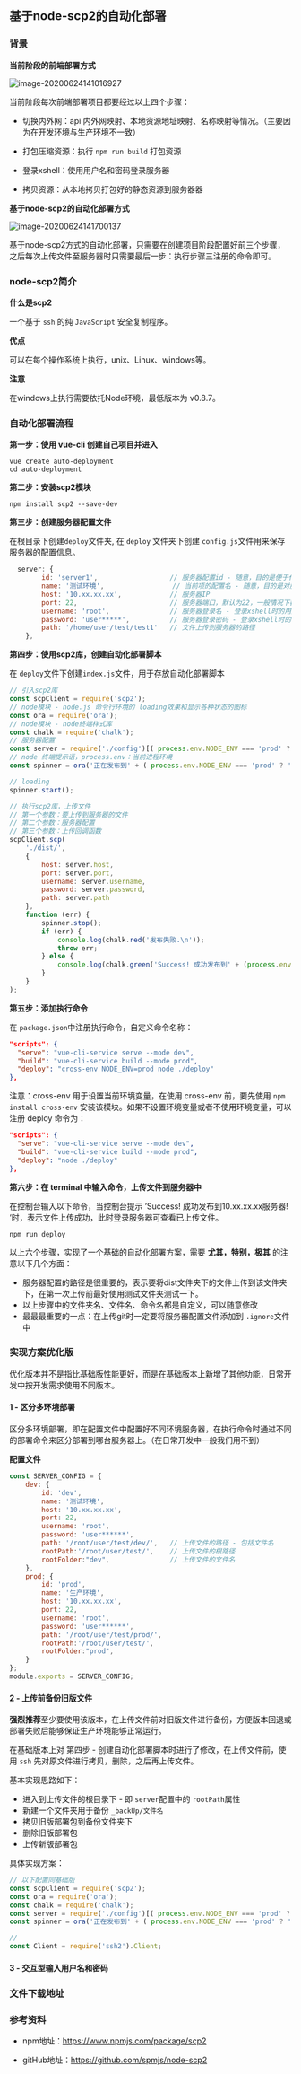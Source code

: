 ## 基于node-scp2的自动化部署

### 背景

**当前阶段的前端部署方式**

![image-20200624141016927](C:\Users\Administrator\AppData\Roaming\Typora\typora-user-images\image-20200624141016927.png)

当前阶段每次前端部署项目都要经过以上四个步骤：

- 切换内外网：api 内外网映射、本地资源地址映射、名称映射等情况。（主要因为在开发环境与生产环境不一致）

- 打包压缩资源：执行 `npm run build` 打包资源

- 登录xshell：使用用户名和密码登录服务器

- 拷贝资源：从本地拷贝打包好的静态资源到服务器器

  

**基于node-scp2的自动化部署方式**

![image-20200624141700137](C:\Users\Administrator\AppData\Roaming\Typora\typora-user-images\image-20200624141700137.png)

基于node-scp2方式的自动化部署，只需要在创建项目阶段配置好前三个步骤，之后每次上传文件至服务器时只需要最后一步：执行步骤三注册的命令即可。



### node-scp2简介

**什么是scp2**

一个基于 `ssh` 的纯 `JavaScript` 安全复制程序。

**优点**

可以在每个操作系统上执行，unix、Linux、windows等。

**注意**

在windows上执行需要依托Node环境，最低版本为 v0.8.7。



### 自动化部署流程 

**第一步：使用 vue-cli 创建自己项目并进入**

```shell
vue create auto-deployment
cd auto-deployment
```

**第二步：安装scp2模块**

```shell
npm install scp2 --save-dev
```

**第三步：创建服务器配置文件**

在根目录下创建`deploy`文件夹, 在 `deploy` 文件夹下创建 `config.js`文件用来保存服务器的配置信息。

```js
  server: {
        id: 'server1',					// 服务器配置id - 随意，目的是便于代码理解
        name: '测试环境',			  	  // 当前项的配置名 - 随意，目的是对服务器配置的解释
        host: '10.xx.xx.xx',			// 服务器IP
        port: 22,						// 服务器端口，默认为22，一般情况下都是22    
        username: 'root',				// 服务器登录名 - 登录xshell时的用户名
        password: 'user*****',			// 服务器登录密码 - 登录xshell时的密码
        path: '/home/user/test/test1'	// 文件上传到服务器的路径
    },
```

**第四步：使用scp2库，创建自动化部署脚本**

在 `deploy`文件下创建`index.js`文件，用于存放自动化部署脚本

```js
// 引入scp2库
const scpClient = require('scp2');
// node模块 - node.js 命令行环境的 loading效果和显示各种状态的图标
const ora = require('ora');
// node模块 - node终端样式库
const chalk = require('chalk');
// 服务器配置
const server = require('./config')[( process.env.NODE_ENV === 'prod' ? 'prod' : 'dev')];
// node 终端提示语，process.env：当前进程环境
const spinner = ora('正在发布到' + ( process.env.NODE_ENV === 'prod' ? '生产' : '测试') + '服务器...');

// loading
spinner.start();

// 执行scp2库，上传文件
// 第一个参数：要上传到服务器的文件
// 第二个参数：服务器配置
// 第三个参数：上传回调函数
scpClient.scp(
    './dist/',
    {
        host: server.host,
        port: server.port,
        username: server.username,
        password: server.password,
        path: server.path
    },
    function (err) {
        spinner.stop();
        if (err) {
            console.log(chalk.red('发布失败.\n'));
            throw err;
        } else {
            console.log(chalk.green('Success! 成功发布到' + (process.env.NODE_ENV === 'prod' ? '生产' : '测试') + '服务器! \n'));
        }
    }
);
```

**第五步：添加执行命令**

在 `package.json`中注册执行命令，自定义命令名称：

```json
"scripts": {
  "serve": "vue-cli-service serve --mode dev",
  "build": "vue-cli-service build --mode prod",
  "deploy": "cross-env NODE_ENV=prod node ./deploy"
},
```

注意：cross-env 用于设置当前环境变量，在使用 cross-env 前，要先使用 `npm install cross-env` 安装该模块。如果不设置环境变量或者不使用环境变量，可以注册 deploy 命令为：

```json
"scripts": {
  "serve": "vue-cli-service serve --mode dev",
  "build": "vue-cli-service build --mode prod",
  "deploy": "node ./deploy"
},
```

**第六步：在 terminal 中输入命令，上传文件到服务器中**

在控制台输入以下命令，当控制台提示 ’Success! 成功发布到10.xx.xx.xx服务器! ‘时，表示文件上传成功，此时登录服务器可查看已上传文件。

```shell
npm run deploy
```



以上六个步骤，实现了一个基础的自动化部署方案，需要 **尤其，特别，极其** 的注意以下几个方面：

- 服务器配置的路径是很重要的，表示要将dist文件夹下的文件上传到该文件夹下，在第一次上传前最好使用测试文件夹测试一下。
- 以上步骤中的文件夹名、文件名、命令名都是自定义，可以随意修改
- 最最最重要的一点：在上传git时一定要将服务器配置文件添加到 `.ignore`文件中



### 实现方案优化版

优化版本并不是指比基础版性能更好，而是在基础版本上新增了其他功能，日常开发中按开发需求使用不同版本。

#### 1 - 区分多环境部署

区分多环境部署，即在配置文件中配置好不同环境服务器，在执行命令时通过不同的部署命令来区分部署到哪台服务器上。（在日常开发中一般我们用不到）

**配置文件**

```js
const SERVER_CONFIG = {
    dev: {
        id: 'dev',
        name: '测试环境',
        host: '10.xx.xx.xx',
        port: 22,
        username: 'root',
        password: 'user******',
        path: '/root/user/test/dev/',	// 上传文件的路径 - 包括文件名
        rootPath:'/root/user/test/',	// 上传文件的根路径
        rootFolder:"dev",				// 上传文件的文件名
    },
    prod: {
        id: 'prod',
        name: '生产环境',
        host: '10.xx.xx.xx',
        port: 22,
        username: 'root',
        password: 'user******',
        path: '/root/user/test/prod/',
        rootPath:'/root/user/test/',
        rootFolder:"prod",
    }
};
module.exports = SERVER_CONFIG;
```



#### 2 - 上传前备份旧版文件

**强烈推荐**至少要使用该版本，在上传文件前对旧版文件进行备份，方便版本回退或部署失败后能够保证生产环境能够正常运行。

在基础版本上对  第四步 - 创建自动化部署脚本时进行了修改，在上传文件前，使用 `ssh` 先对原文件进行拷贝，删除，之后再上传文件。

基本实现思路如下：

- 进入到上传文件的根目录下 - 即 `server`配置中的 `rootPath`属性
- 新建一个文件夹用于备份 `_backUp/文件名`
- 拷贝旧版部署包到备份文件夹下
- 删除旧版部署包
- 上传新版部署包

具体实现方案：

```js
// 以下配置同基础版
const scpClient = require('scp2');
const ora = require('ora');
const chalk = require('chalk');
const server = require('./config')[( process.env.NODE_ENV === 'prod' ? 'prod' : 'dev')];
const spinner = ora('正在发布到' + ( process.env.NODE_ENV === 'prod' ? '生产' : '测试') + '服务器上...');

// 
const Client = require('ssh2').Client;
```



#### 3 - 交互型输入用户名和密码

#### 











### 文件下载地址









### 参考资料

- npm地址：https://www.npmjs.com/package/scp2

- gitHub地址：https://github.com/spmjs/node-scp2